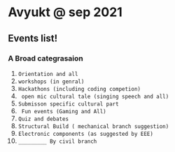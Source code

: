 

# Avyukt @ sep 2021 
## Events list!
###  A Broad categrasaion   


 1. ```Orientation and all```    
 2. ```workshops (in genral)```
 3. ```Hackathons (including coding competion)```
 4. ``` open mic cultural tale (singing speech and all)```
 5. ```Submisson specific cultural part```
 6. ``` Fun events (Gaming and All)```
 7. ```Quiz and debates```
 8. ```Structural Build ( mechanical branch suggestion)```
 9. ```Electronic components (as suggested by EEE)```
 10. ``` _________ By civil branch ```

